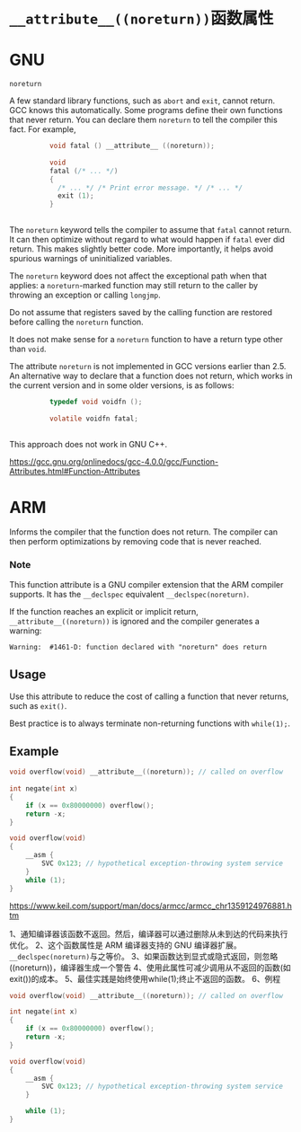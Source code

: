 # `__attribute__((noreturn))`函数属性

# GNU

```
noreturn
```

A few standard library functions, such as `abort` and `exit`, cannot return.  GCC knows this automatically.  Some programs define their own functions that never return.  You can declare them `noreturn` to tell the compiler this fact.  For example,      

```c
          void fatal () __attribute__ ((noreturn));
          
          void
          fatal (/* ... */)
          {
            /* ... */ /* Print error message. */ /* ... */
            exit (1);
          }
     
```

The `noreturn` keyword tells the compiler to assume that `fatal` cannot return.  It can then optimize without regard to what would happen if `fatal` ever did return.  This makes slightly better code.  More importantly, it helps avoid spurious warnings of uninitialized variables.      

The `noreturn` keyword does not affect the exceptional path when that applies: a `noreturn`-marked function may still return to the caller by throwing an exception or calling `longjmp`.      

Do not assume that registers saved by the calling function are restored before calling the `noreturn` function.      

It does not make sense for a `noreturn` function to have a return type other than `void`.      

The attribute `noreturn` is not implemented in GCC versions earlier than 2.5.  An alternative way to declare that a function does not return, which works in the current version and in some older versions, is as follows:      

```c
          typedef void voidfn ();
          
          volatile voidfn fatal;
     
```

This approach does not work in GNU C++.      

https://gcc.gnu.org/onlinedocs/gcc-4.0.0/gcc/Function-Attributes.html#Function-Attributes

# ARM

Informs the compiler that the function does not return. The     compiler can then perform optimizations by removing code that is never reached.

### Note

This function attribute is a GNU compiler extension that the ARM compiler supports. It has the `__declspec` equivalent `__declspec(noreturn)`.       

If the function reaches an explicit or implicit return, `__attribute__((noreturn))` is ignored and the compiler generates a warning:

```
Warning:  #1461-D: function declared with "noreturn" does return
```

## Usage

Use this attribute to reduce the cost of calling a function that never returns, such as   `exit()`. 

Best practice is to always terminate non-returning functions with `while(1);`.

## Example

```c
void overflow(void) __attribute__((noreturn)); // called on overflow
        
int negate(int x) 
{
    if (x == 0x80000000) overflow();
    return -x;
}

void overflow(void)
{
    __asm {
        SVC 0x123; // hypothetical exception-throwing system service
    }
    while (1);
}
```

https://www.keil.com/support/man/docs/armcc/armcc_chr1359124976881.htm

1、通知编译器该函数不返回。然后，编译器可以通过删除从未到达的代码来执行优化。
2、这个函数属性是 ARM 编译器支持的 GNU 编译器扩展。`__declspec(noreturn)`与之等价。
3、如果函数达到显式或隐式返回，则忽略((noreturn))，编译器生成一个警告
4、使用此属性可减少调用从不返回的函数(如exit())的成本。
5、最佳实践是始终使用while(1);终止不返回的函数。
6、例程

```c
void overflow(void) __attribute__((noreturn)); // called on overflow

int negate(int x) 
{
    if (x == 0x80000000) overflow();
    return -x;
}

void overflow(void)
{
    __asm {
        SVC 0x123; // hypothetical exception-throwing system service
    }

    while (1);
}
```


